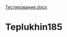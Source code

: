 [Тестирование.docx](https://github.com/TexasTrippin/Teplukhin185/files/7151875/default.docx)
# Teplukhin185

